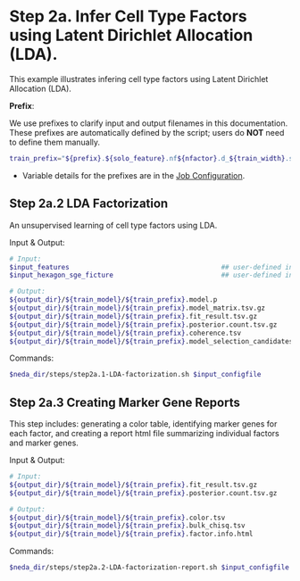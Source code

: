# Step 2a. Infer Cell Type Factors using Latent Dirichlet Allocation (LDA).
This example illustrates infering cell type factors using Latent Dirichlet Allocation (LDA). 

**Prefix**:

We use prefixes to clarify input and output filenames in this documentation. These prefixes are automatically defined by the script; users do **NOT** need to define them manually.

```bash
train_prefix="${prefix}.${solo_feature}.nf${nfactor}.d_${train_width}.s_${train_n_epoch}"
```

* Variable details for the prefixes are in the [Job Configuration](./job_config.md).

## Step 2a.2 LDA Factorization
An unsupervised learning of cell type factors using LDA.

Input & Output:
```bash
# Input:
$input_features                                      ## user-defined input features in TSV format
$input_hexagon_sge_ficture                           ## user-defined input hexagon-indexed SGE matrix in FICTURE-compatible format

# Output: 
${output_dir}/${train_model}/${train_prefix}.model.p
${output_dir}/${train_model}/${train_prefix}.model_matrix.tsv.gz
${output_dir}/${train_model}/${train_prefix}.fit_result.tsv.gz
${output_dir}/${train_model}/${train_prefix}.posterior.count.tsv.gz
${output_dir}/${train_model}/${train_prefix}.coherence.tsv
${output_dir}/${train_model}/${train_prefix}.model_selection_candidates.p
```

Commands:
```bash
$neda_dir/steps/step2a.1-LDA-factorization.sh $input_configfile
```

## Step 2a.3 Creating Marker Gene Reports
This step includes: generating a color table, identifying marker genes for each factor, and creating a report html file summarizing individual factors and marker genes.

Input & Output:
```bash
# Input:
${output_dir}/${train_model}/${train_prefix}.fit_result.tsv.gz
${output_dir}/${train_model}/${train_prefix}.posterior.count.tsv.gz

# Output: 
${output_dir}/${train_model}/${train_prefix}.color.tsv
${output_dir}/${train_model}/${train_prefix}.bulk_chisq.tsv
${output_dir}/${train_model}/${train_prefix}.factor.info.html
```

Commands:
```bash
$neda_dir/steps/step2a.2-LDA-factorization-report.sh $input_configfile
```